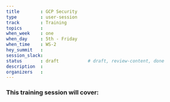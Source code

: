 ```yaml
---
title        : GCP Security
type         : user-session
track        : Training
topics       : 
when_week    : one
when_day     : 5th - Friday
when_time    : WS-2
hey_summit   : 
session_slack:
status       : draft           # draft, review-content, done
description  : 
organizers   : 
---
```


### This training session will cover:

